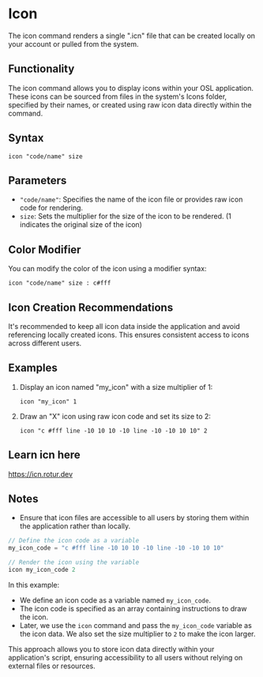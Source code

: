 # Icon

The icon command renders a single ".icn" file that can be created locally on your account or pulled from the system.

## Functionality

The icon command allows you to display icons within your OSL application. These icons can be sourced from files in the system's Icons folder, specified by their names, or created using raw icon data directly within the command.

## Syntax

```osl
icon "code/name" size
```

## Parameters

* `"code/name"`: Specifies the name of the icon file or provides raw icon code for rendering.
* `size`: Sets the multiplier for the size of the icon to be rendered. (1 indicates the original size of the icon)

## Color Modifier

You can modify the color of the icon using a modifier syntax:

```osl
icon "code/name" size : c#fff
```

## Icon Creation Recommendations

It's recommended to keep all icon data inside the application and avoid referencing locally created icons. This ensures consistent access to icons across different users.

## Examples

1.  Display an icon named "my\_icon" with a size multiplier of 1:

    ```osl
    icon "my_icon" 1
    ```
2.  Draw an "X" icon using raw icon code and set its size to 2:

    ```osl
    icon "c #fff line -10 10 10 -10 line -10 -10 10 10" 2
    ```

## Learn icn here
https://icn.rotur.dev

## Notes

* Ensure that icon files are accessible to all users by storing them within the application rather than locally.

```js
// Define the icon code as a variable
my_icon_code = "c #fff line -10 10 10 -10 line -10 -10 10 10"

// Render the icon using the variable
icon my_icon_code 2
```

In this example:

* We define an icon code as a variable named `my_icon_code`.
* The icon code is specified as an array containing instructions to draw the icon.
* Later, we use the `icon` command and pass the `my_icon_code` variable as the icon data. We also set the size multiplier to `2` to make the icon larger.

This approach allows you to store icon data directly within your application's script, ensuring accessibility to all users without relying on external files or resources.
